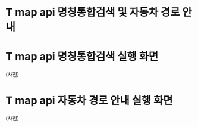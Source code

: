 # T map api 명칭통합검색 및 자동차 경로 안내

</hr>

# T map api 명칭통합검색 실행 화면

(사진)

# T map api 자동차 경로 안내 실행 화면

(사진)

